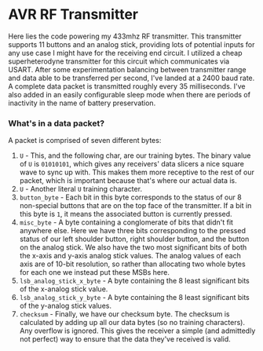 # AVR RF Transmitter

Here lies the code powering my 433mhz RF transmitter.  This transmitter supports 11 buttons and an analog stick, providing lots of potential inputs for any use case I might have for the receiving end circuit.  I utilized a cheap superheterodyne transmitter for this circuit which communicates via USART.  After some experimentation balancing between transmitter range and data able to be transferred per second, I've landed at a 2400 baud rate.  A complete data packet is transmitted roughly every 35 milliseconds.  I've also added in an easily configurable sleep mode when there are periods of inactivity in the name of battery preservation.

### What's in a data packet?

A packet is comprised of seven different bytes:

1. `U` - This, and the following char, are our training bytes.  The binary value of `U` is `01010101`, which gives any receivers' data slicers a nice square wave to sync up with.  This makes them more receptive to the rest of our packet, which is important because that's where our actual data is.
2. `U` - Another literal `U` training character.
3. `button_byte` - Each bit in this byte corresponds to the status of our 8 non-special buttons that are on the top face of the transmitter.  If a bit in this byte is `1`, it means the associated button is currently pressed.
4. `misc_byte` - A byte containing a conglomerate of bits that didn't fit anywhere else.  Here we have three bits corresponding to the pressed status of our left shoulder button, right shoulder button, and the button on the analog stick.  We also have the two most significant bits of both the x-axis and y-axis analog stick values.  The analog values of each axis are of 10-bit resolution, so rather than allocating two whole bytes for each one we instead put these MSBs here.
5. `lsb_analog_stick_x_byte` - A byte containing the 8 least significant bits of the x-analog stick value.
6. `lsb_analog_stick_y_byte` - A byte containing the 8 least significant bits of the y-analog stick values.
7. `checksum` - Finally, we have our checksum byte.  The checksum is calculated by adding up all our data bytes (so no training characters).  Any overflow is ignored.  This gives the receiver a simple (and admittedly not perfect) way to ensure that the data they've received is valid.  